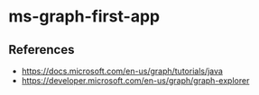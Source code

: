 # ms-graph-first-app


## References

- https://docs.microsoft.com/en-us/graph/tutorials/java
- https://developer.microsoft.com/en-us/graph/graph-explorer
